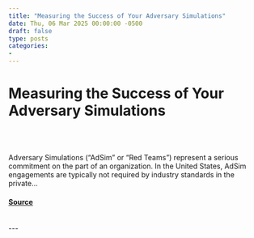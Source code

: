 ```yaml
---
title: "Measuring the Success of Your Adversary Simulations"
date: Thu, 06 Mar 2025 00:00:00 -0500
draft: false
type: posts
categories: 
- 
---
```

# Measuring the Success of Your Adversary Simulations

<br/>

<br/>
<p>Adversary Simulations (“AdSim” or “Red Teams”) represent a serious commitment on the part of an organization. In the United States, AdSim engagements are typically not required by industry standards in the private…</p>

#### [Source](https://trustedsec.com/blog/measuring-the-success-of-your-adversary-simulations)

<br/>
---
